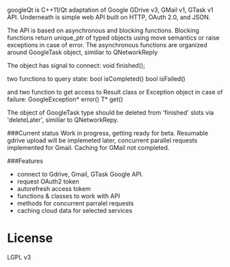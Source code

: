 googleQt is C++11/Qt adaptation of Google GDrive v3, GMail v1, GTask v1 API. Underneath is simple web API built on HTTP, OAuth 2.0, and JSON.

The API is based on asynchronous and blocking functions. Blocking functions return unique_ptr of typed objects using move semantics or raise exceptions in case of error. The asynchronous functions are organized around GoogleTask<T> object, similiar to QNetworkReply

The object has signal to connect:
void finished();

two functions to query state:
bool isCompleted()
bool isFailed()


and two function to get access to Result class or Exception object in case of failure:
GoogleException* error()
T* get()

The object of GoogleTask<T> type should be deleted from 'finished' slots via 'deleteLater', similiar to QNetworkRepy.


###Current status
Work in progress, getting ready for beta.
Resumable gdrive upload will be implemeted later, concurrent parallel requests implemented for Gmail. Caching for GMail not completed.

###Features
- connect to Gdrive, Gmail, GTask Google API.
- request OAuth2 token
- autorefresh access tokem
- functions & classes to work with API
- methods for concurrent parralel requests
- caching cloud data for selected services


# License
LGPL v3